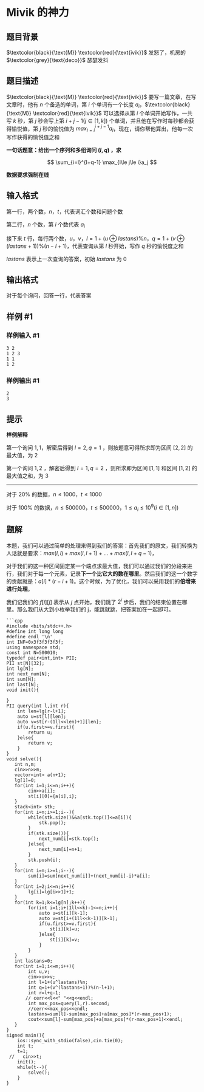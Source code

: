 # Mivik 的神力

## 题目背景

$\textcolor{black}{\text{M}} \textcolor{red}{\text{ivik}}$ 发怒了，机房的 $\textcolor{grey}{\text{deco}}$ 瑟瑟发抖

## 题目描述

$\textcolor{black}{\text{M}} \textcolor{red}{\text{ivik}}$ 要写一篇文章，在写文章时，他有 $n$ 个备选的单词，第 $i$ 个单词有一个长度 $a_i$，$\textcolor{black}{\text{M}} \textcolor{red}{\text{ivik}}$ 可以选择从第 $i$ 个单词开始写作，一共写 $k$ 秒，第 $j$ 秒会写上第 $i+j-1(j\in[1,k])$ 个单词，并且他在写作时每秒都会获得愉悦值，第 $j$ 秒的愉悦值为 $max_{l=i}^{i+j-1} a_l$，现在，请你帮他算出，他每一次写作获得的愉悦值之和

**一句话题意：给出一个序列和多组询问 $(l,q)$ ，求**

$$
\sum_{i=l}^{l+q-1} \max_{l\le j\le i}a_j
$$

**数据要求强制在线**

## 输入格式

第一行，两个数，$n$，$t$，代表词汇个数和问题个数

第二行，$n$ 个数，第 $i$ 个数代表 $a_i$

接下来 $t$ 行，每行两个数，$u$，$v$，$l=1+(u ⊕ lastans)\%n$，$q=1+(v ⊕ (lastans+1))\%(n-l+1)$，代表查询从第 $l$ 秒开始，写作 $q$ 秒的愉悦度之和

$lastans$ 表示上一次查询的答案，初始 $lastans$ 为 $0$

## 输出格式

对于每个询问，回答一行，代表答案

## 样例 #1

### 样例输入 #1

```
3 2
1 2 3
1 1
1 2
```

### 样例输出 #1

```
2
3
```

## 提示

**样例解释**

第一个询问 $1,1$，解密后得到 $l=2,q=1$ ，则按题意可得所求即为区间 $[2,2]$ 的最大值，为 $2$

第一个询问 $1,2$ ，解密后得到 $l=1,q=2$ ，则所求即为区间 $[1,1]$ 和区间 $[1,2]$ 的最大值之和，为 $3$

-----

对于 $20\%$ 的数据，$n \leq 1000$，$t \leq 1000$

对于 $100\%$ 的数据，$n\leq 500000$，$t\leq 500000$，$1 \leq a_i\leq 10^9(i\in [1,n])$

## 题解
本题，我们可以通过简单的处理来得到我们的答案：首先我们的原文，我们转换为人话就是要求：$max(l,l)+max(l,l+1)+\dots+max(l,l+q-1)$，

对于我们的这一种区间固定某一个端点求最大值，我们可以通过我们的分段来进行，我们对于每一个元素，记录**下一个比它大的数在哪里**。然后我们的这一个数字的贡献就是：$a[i]*(r-i+1)$。这个时候，为了优化，我们可以采用我们的**倍增来进行处理**。

我们记我们的 $f[i][j]$ 表示从 $j$ 点开始，我们跳了 $2^{i}$ 步后，我们的结束位置在哪里。那么我们从大到小枚举我们的 j，能跳就跳，把答案加在一起即可。
```
```cpp
#include <bits/stdc++.h>
#define int long long
#define endl '\n'
int INF=0x3f3f3f3f3f;
using namespace std;
const int N=500010;
typedef pair<int,int> PII;
PII st[N][32];
int lg[N];
int next_num[N];
int sum[N];
int last[N];
void init(){
    
}
PII query(int l,int r){
    int len=lg[r-l+1];
    auto u=st[l][len];
    auto v=st[r-(1ll<<len)+1][len];
    if(u.first>=v.first){
        return u;
    }else{
        return v;
    }
}
void solve(){
   int n,m;
   cin>>n>>m;
   vector<int> a(n+1);
   lg[1]=0;
   for(int i=1;i<=n;i++){
        cin>>a[i];
        st[i][0]={a[i],i};
   }
   stack<int> stk;
   for(int i=n;i>=1;i--){
        while(stk.size()&&a[stk.top()]<=a[i]){
            stk.pop();
        }
        if(stk.size()){
            next_num[i]=stk.top();
        }else{
            next_num[i]=n+1;
        }
        stk.push(i);
   }
   for(int i=n;i>=1;i--){
        sum[i]=sum[next_num[i]]+(next_num[i]-i)*a[i];
   }
   for(int i=2;i<=n;i++){
        lg[i]=lg[i>>1]+1;
   }
   for(int k=1;k<=lg[n];k++){
        for(int i=1;i+(1ll<<k)-1<=n;i++){
            auto u=st[i][k-1];
            auto v=st[i+(1ll<<k-1)][k-1];
            if(u.first>=v.first){
                st[i][k]=u;
            }else{
                st[i][k]=v;
            }
        }
   }
   int lastans=0;
   for(int i=1;i<=m;i++){
        int u,v;
        cin>>u>>v;
        int l=1+(u^lastans)%n;
        int q=1+(v^(lastans+1))%(n-l+1);
        int r=l+q-1;
       // cerr<<l<<" "<<q<<endl;
        int max_pos=query(l,r).second;
        //cerr<<max_pos<<endl;
        lastans=sum[l]-sum[max_pos]+a[max_pos]*(r-max_pos+1);
        cout<<sum[l]-sum[max_pos]+a[max_pos]*(r-max_pos+1)<<endl;
   }
}
signed main(){
    ios::sync_with_stdio(false),cin.tie(0);
    int t;
    t=1;
 //   cin>>t;
    init();
    while(t--){
        solve();
    }
}
```
```